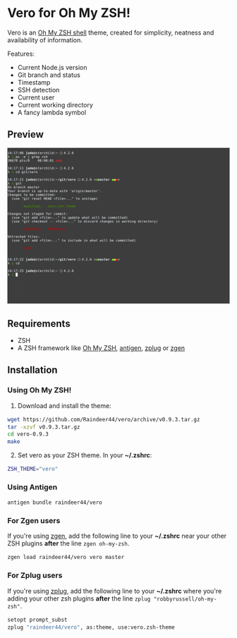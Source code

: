 # Vero for Oh My ZSH!

Vero is an [Oh My ZSH shell](https://github.com/robbyrussell/oh-my-zsh) theme, created for simplicity, neatness and availability of information.

Features:

- Current Node.js version
- Git branch and status
- Timestamp
- SSH detection
- Current user
- Current working directory
- A fancy lambda symbol

## Preview

![Preview of Vero](img/preview.png)

## Requirements

- ZSH
- A ZSH framework like [Oh My ZSH](https://github.com/robbyrussell/oh-my-zsh), [antigen](https://github.com/zsh-users/antigen), [zplug](https://github.com/zplug/zplug) or [zgen](https://github.com/tarjoilija/zgen)

## Installation

### Using Oh My ZSH!

1. Download and install the theme:

  ```bash
  wget https://github.com/Raindeer44/vero/archive/v0.9.3.tar.gz
  tar -xzvf v0.9.3.tar.gz
  cd vero-0.9.3
  make
  ```

2. Set vero as your ZSH theme. In your **~/.zshrc**:

  ```bash
  ZSH_THEME="vero"
  ```

### Using Antigen

  ```bash
  antigen bundle raindeer44/vero
  ```

### For Zgen users

If you're using [zgen](https://github.com/tarjoilija/zgen), add the following line to your **~/.zshrc** near your other ZSH plugins **after** the line `zgen oh-my-zsh`.

  ```bash
  zgen load raindeer44/vero vero master
  ```

### For Zplug users

If you're using [zplug](https://github.com/zplug/zplug), add the following line
to your **~/.zshrc** where you're adding your other zsh plugins **after** the
line `zplug "robbyrussell/oh-my-zsh"`.

  ```bash
  setopt prompt_subst
  zplug "raindeer44/vero", as:theme, use:vero.zsh-theme
  ```
